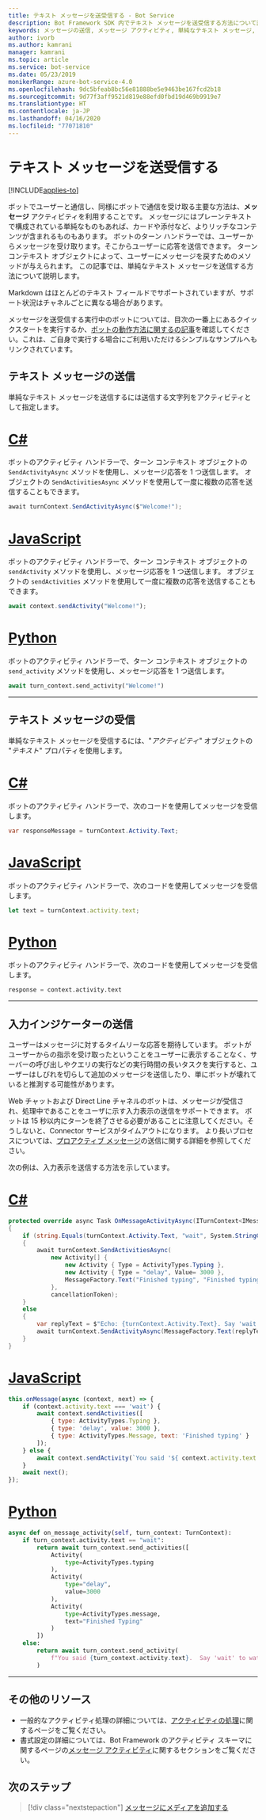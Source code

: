 ```yaml
---
title: テキスト メッセージを送受信する - Bot Service
description: Bot Framework SDK 内でテキスト メッセージを送受信する方法について説明します。
keywords: メッセージの送信, メッセージ アクティビティ, 単純なテキスト メッセージ, メッセージ, テキスト メッセージ, メッセージの受信
author: ivorb
ms.author: kamrani
manager: kamrani
ms.topic: article
ms.service: bot-service
ms.date: 05/23/2019
monikerRange: azure-bot-service-4.0
ms.openlocfilehash: 9dc5bfeab8bc56e81888be5e9463be167fcd2b18
ms.sourcegitcommit: 9d77f3aff9521d819e88efd0fbd19d469b9919e7
ms.translationtype: HT
ms.contentlocale: ja-JP
ms.lasthandoff: 04/16/2020
ms.locfileid: "77071810"
---
```

# <a name="send-and-receive-text-message"></a>テキスト メッセージを送受信する

[!INCLUDE[applies-to](../includes/applies-to.md)]

ボットでユーザーと通信し、同様にボットで通信を受け取る主要な方法は、**メッセージ** アクティビティを利用することです。 メッセージにはプレーンテキストで構成されている単純なものもあれば、カードや添付など、よりリッチなコンテンツが含まれるものもあります。 ボットのターン ハンドラーでは、ユーザーからメッセージを受け取ります。そこからユーザーに応答を送信できます。 ターン コンテキスト オブジェクトによって、ユーザーにメッセージを戻すためのメソッドが与えられます。 この記事では、単純なテキスト メッセージを送信する方法について説明します。

Markdown はほとんどのテキスト フィールドでサポートされていますが、サポート状況はチャネルごとに異なる場合があります。

メッセージを送受信する実行中のボットについては、目次の一番上にあるクイックスタートを実行するか、[ボットの動作方法に関するの記事](bot-builder-basics.md#bot-structure)を確認してください。これは、ご自身で実行する場合にご利用いただけるシンプルなサンプルへもリンクされています。

## <a name="send-a-text-message"></a>テキスト メッセージの送信

単純なテキスト メッセージを送信するには送信する文字列をアクティビティとして指定します。

# <a name="c"></a>[C#](#tab/csharp)

ボットのアクティビティ ハンドラーで、ターン コンテキスト オブジェクトの `SendActivityAsync` メソッドを使用し、メッセージ応答を 1 つ送信します。 オブジェクトの `SendActivitiesAsync` メソッドを使用して一度に複数の応答を送信することもできます。

```cs
await turnContext.SendActivityAsync($"Welcome!");
```

# <a name="javascript"></a>[JavaScript](#tab/javascript)

ボットのアクティビティ ハンドラーで、ターン コンテキスト オブジェクトの `sendActivity` メソッドを使用し、メッセージ応答を 1 つ送信します。 オブジェクトの `sendActivities` メソッドを使用して一度に複数の応答を送信することもできます。

```javascript
await context.sendActivity("Welcome!");
```

# <a name="python"></a>[Python](#tab/python)

ボットのアクティビティ ハンドラーで、ターン コンテキスト オブジェクトの `send_activity` メソッドを使用し、メッセージ応答を 1 つ送信します。

```python
await turn_context.send_activity("Welcome!")
```

---
## <a name="receive-a-text-message"></a>テキスト メッセージの受信

単純なテキスト メッセージを受信するには、"*アクティビティ*" オブジェクトの "*テキスト*" プロパティを使用します。 

# <a name="c"></a>[C#](#tab/csharp)

ボットのアクティビティ ハンドラーで、次のコードを使用してメッセージを受信します。 

```cs
var responseMessage = turnContext.Activity.Text;
```

# <a name="javascript"></a>[JavaScript](#tab/javascript)

ボットのアクティビティ ハンドラーで、次のコードを使用してメッセージを受信します。

```javascript
let text = turnContext.activity.text;
```

# <a name="python"></a>[Python](#tab/python)

ボットのアクティビティ ハンドラーで、次のコードを使用してメッセージを受信します。

```python
response = context.activity.text
```

---

## <a name="send-a-typing-indicator"></a>入力インジケーターの送信
ユーザーはメッセージに対するタイムリーな応答を期待しています。 ボットがユーザーからの指示を受け取ったということをユーザーに表示することなく、サーバーの呼び出しやクエリの実行などの実行時間の長いタスクを実行すると、ユーザーはしびれを切らして追加のメッセージを送信したり、単にボットが壊れていると推測する可能性があります。

Web チャットおよび Direct Line チャネルのボットは、メッセージが受信され、処理中であることをユーザに示す入力表示の送信をサポートできます。 ボットは 15 秒以内にターンを終了させる必要があることに注意してください。そうしないと、Connector サービスがタイムアウトになります。 より長いプロセスについては、[プロアクティブ メッセージ](bot-builder-howto-proactive-message.md)の送信に関する詳細を参照してください。 

次の例は、入力表示を送信する方法を示しています。

# <a name="c"></a>[C#](#tab/csharp)

```csharp
protected override async Task OnMessageActivityAsync(ITurnContext<IMessageActivity> turnContext, CancellationToken cancellationToken)
{
    if (string.Equals(turnContext.Activity.Text, "wait", System.StringComparison.InvariantCultureIgnoreCase))
    {
        await turnContext.SendActivitiesAsync(
            new Activity[] {
                new Activity { Type = ActivityTypes.Typing },
                new Activity { Type = "delay", Value= 3000 },
                MessageFactory.Text("Finished typing", "Finished typing"),
            },
            cancellationToken);
    }
    else
    {
        var replyText = $"Echo: {turnContext.Activity.Text}. Say 'wait' to watch me type.";
        await turnContext.SendActivityAsync(MessageFactory.Text(replyText, replyText), cancellationToken);
    }
}
```

# <a name="javascript"></a>[JavaScript](#tab/javascript)

```javascript
this.onMessage(async (context, next) => {
    if (context.activity.text === 'wait') {
        await context.sendActivities([
            { type: ActivityTypes.Typing },
            { type: 'delay', value: 3000 },
            { type: ActivityTypes.Message, text: 'Finished typing' }
        ]);
    } else {
        await context.sendActivity(`You said '${ context.activity.text }'. Say "wait" to watch me type.`);
    }
    await next();
});
```

# <a name="python"></a>[Python](#tab/python)

```python
async def on_message_activity(self, turn_context: TurnContext):
    if turn_context.activity.text == "wait":
        return await turn_context.send_activities([
            Activity(
                type=ActivityTypes.typing
            ),
            Activity(
                type="delay",
                value=3000
            ),
            Activity(
                type=ActivityTypes.message,
                text="Finished Typing"
            )
        ])
    else:
        return await turn_context.send_activity(
            f"You said {turn_context.activity.text}.  Say 'wait' to watch me type."
        )
```

---

## <a name="additional-resources"></a>その他のリソース

- 一般的なアクティビティ処理の詳細については、[アクティビティの処理](~/v4sdk/bot-builder-basics.md#the-activity-processing-stack)に関するページをご覧ください。
- 書式設定の詳細については、Bot Framework のアクティビティ スキーマに関するページの[メッセージ アクティビティ](https://aka.ms/botSpecs-activitySchema#message-activity)に関するセクションをご覧ください。

## <a name="next-steps"></a>次のステップ

> [!div class="nextstepaction"]
> [メッセージにメディアを追加する](./bot-builder-howto-add-media-attachments.md)
